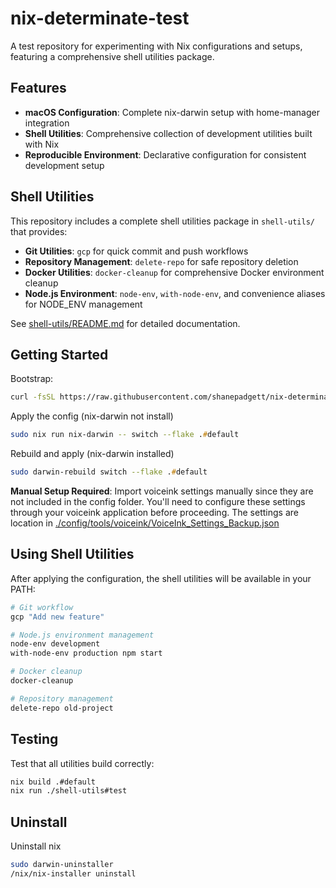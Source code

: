 # nix-determinate-test

A test repository for experimenting with Nix configurations and setups, featuring a comprehensive shell utilities package.

## Features

- **macOS Configuration**: Complete nix-darwin setup with home-manager integration
- **Shell Utilities**: Comprehensive collection of development utilities built with Nix
- **Reproducible Environment**: Declarative configuration for consistent development setup

## Shell Utilities

This repository includes a complete shell utilities package in `shell-utils/` that provides:

- **Git Utilities**: `gcp` for quick commit and push workflows
- **Repository Management**: `delete-repo` for safe repository deletion
- **Docker Utilities**: `docker-cleanup` for comprehensive Docker environment cleanup
- **Node.js Environment**: `node-env`, `with-node-env`, and convenience aliases for NODE_ENV management

See [shell-utils/README.md](shell-utils/README.md) for detailed documentation.

## Getting Started

Bootstrap:
```zsh
curl -fsSL https://raw.githubusercontent.com/shanepadgett/nix-determinate-test/main/install.sh | bash
```

Apply the config (nix-darwin not install)
```zsh
sudo nix run nix-darwin -- switch --flake .#default
```

Rebuild and apply (nix-darwin installed)
```zsh
sudo darwin-rebuild switch --flake .#default
```

**Manual Setup Required**: Import voiceink settings manually since they are not included in the config folder. You'll need to configure these settings through your voiceink application before proceeding. The settings are location in [./config/tools/voiceink/VoiceInk_Settings_Backup.json](./config/tools/voiceink/VoiceInk_Settings_Backup.json)

## Using Shell Utilities

After applying the configuration, the shell utilities will be available in your PATH:

```bash
# Git workflow
gcp "Add new feature"

# Node.js environment management
node-env development
with-node-env production npm start

# Docker cleanup
docker-cleanup

# Repository management
delete-repo old-project
```

## Testing

Test that all utilities build correctly:

```bash
nix build .#default
nix run ./shell-utils#test
```

## Uninstall

Uninstall nix
```zsh
sudo darwin-uninstaller
/nix/nix-installer uninstall
```
